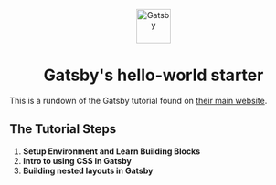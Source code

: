 <p align="center">
  <a href="https://www.gatsbyjs.org">
    <img alt="Gatsby" src="https://www.gatsbyjs.org/monogram.svg" 
width="60" />
  </a>
</p>
<h1 align="center">
  Gatsby's hello-world starter
</h1>

This is a rundown of the Gatsby tutorial found on [their main 
website](https://www.gatsbyjs.org/tutorial/).

## The Tutorial Steps

1.   **Setup Environment and Learn Building Blocks**
2.   **Intro to using CSS in Gatsby**
3.   **Building nested layouts in Gatsby**
